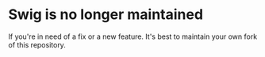 # Swig is no longer maintained

If you're in need of a fix or a new feature. It's best to maintain your own fork of this repository.
